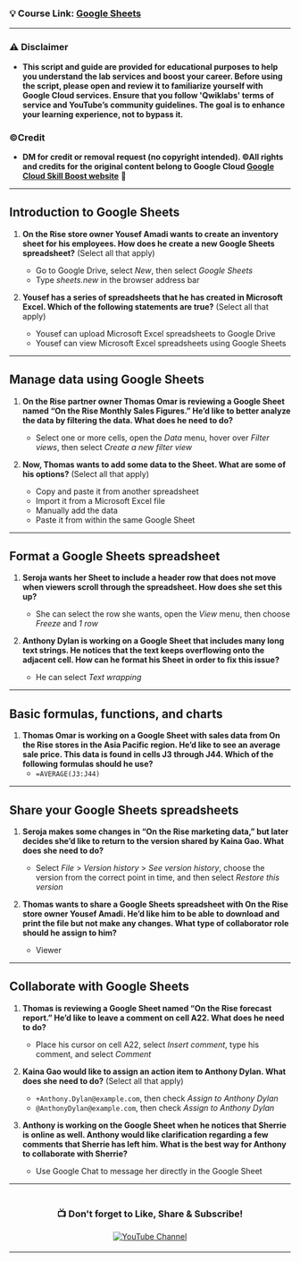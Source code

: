 ### 💡 Course Link: [Google Sheets](https://www.cloudskillsboost.google/course_templates/196)

---

### ⚠️ Disclaimer
- **This script and guide are provided for educational purposes to help you understand the lab services and boost your career. Before using the script, please open and review it to familiarize yourself with Google Cloud services. Ensure that you follow 'Qwiklabs' terms of service and YouTube’s community guidelines. The goal is to enhance your learning experience, not to bypass it.**

### ©Credit
- **DM for credit or removal request (no copyright intended). ©All rights and credits for the original content belong to Google Cloud [Google Cloud Skill Boost website](https://www.cloudskillsboost.google/)** 🙏

---

## **Introduction to Google Sheets**

1. **On the Rise store owner Yousef Amadi wants to create an inventory sheet for his employees. How does he create a new Google Sheets spreadsheet?** (Select all that apply)  
   - Go to Google Drive, select *New*, then select *Google Sheets*  
   - Type *sheets.new* in the browser address bar

2. **Yousef has a series of spreadsheets that he has created in Microsoft Excel. Which of the following statements are true?** (Select all that apply)  
   - Yousef can upload Microsoft Excel spreadsheets to Google Drive  
   - Yousef can view Microsoft Excel spreadsheets using Google Sheets

---

## **Manage data using Google Sheets**

1. **On the Rise partner owner Thomas Omar is reviewing a Google Sheet named “On the Rise Monthly Sales Figures.” He’d like to better analyze the data by filtering the data. What does he need to do?**  
   - Select one or more cells, open the *Data* menu, hover over *Filter views*, then select *Create a new filter view*

2. **Now, Thomas wants to add some data to the Sheet. What are some of his options?** (Select all that apply)  
   - Copy and paste it from another spreadsheet  
   - Import it from a Microsoft Excel file  
   - Manually add the data  
   - Paste it from within the same Google Sheet

---

## **Format a Google Sheets spreadsheet**

1. **Seroja wants her Sheet to include a header row that does not move when viewers scroll through the spreadsheet. How does she set this up?**  
   - She can select the row she wants, open the *View* menu, then choose *Freeze* and *1 row*

2. **Anthony Dylan is working on a Google Sheet that includes many long text strings. He notices that the text keeps overflowing onto the adjacent cell. How can he format his Sheet in order to fix this issue?**  
   - He can select *Text wrapping*

---

## **Basic formulas, functions, and charts**

1. **Thomas Omar is working on a Google Sheet with sales data from On the Rise stores in the Asia Pacific region. He’d like to see an average sale price. This data is found in cells J3 through J44. Which of the following formulas should he use?**  
   - `=AVERAGE(J3:J44)`

---

## **Share your Google Sheets spreadsheets**

1. **Seroja makes some changes in “On the Rise marketing data,” but later decides she’d like to return to the version shared by Kaina Gao. What does she need to do?**  
   - Select *File* > *Version history* > *See version history*, choose the version from the correct point in time, and then select *Restore this version*

2. **Thomas wants to share a Google Sheets spreadsheet with On the Rise store owner Yousef Amadi. He’d like him to be able to download and print the file but not make any changes. What type of collaborator role should he assign to him?**  
   - Viewer

---

## **Collaborate with Google Sheets**

1. **Thomas is reviewing a Google Sheet named “On the Rise forecast report.” He’d like to leave a comment on cell A22. What does he need to do?**  
   - Place his cursor on cell A22, select *Insert comment*, type his comment, and select *Comment*

2. **Kaina Gao would like to assign an action item to Anthony Dylan. What does she need to do?** (Select all that apply)  
   - `+Anthony.Dylan@example.com`, then check *Assign to Anthony Dylan*  
   - `@AnthonyDylan@example.com`, then check *Assign to Anthony Dylan*

3. **Anthony is working on the Google Sheet when he notices that Sherrie is online as well. Anthony would like clarification regarding a few comments that Sherrie has left him. What is the best way for Anthony to collaborate with Sherrie?**  
   - Use Google Chat to message her directly in the Google Sheet

---

<div align="center" style="padding: 5px;">
  <h3>📺 Don't forget to Like, Share & Subscribe!</h3>
  <a href="https://www.youtube.com/@ArcadeGenius-z1">
    <img src="https://img.shields.io/badge/YouTube-ArcadeGenius-FF0000?style=for-the-badge&logo=youtube&logoColor=white" alt="YouTube Channel">
  </a>
</div>

---